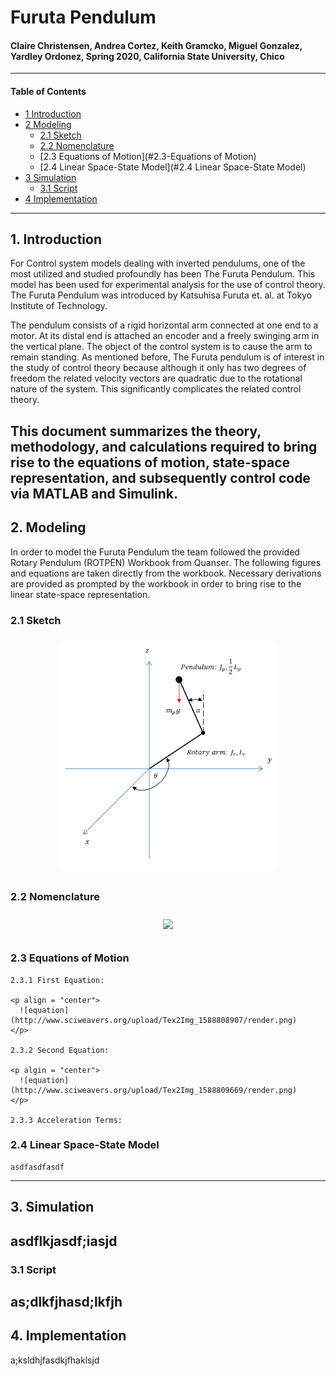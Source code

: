 # Furuta Pendulum
#### Claire Christensen, Andrea Cortez, Keith Gramcko, Miguel Gonzalez, Yardley Ordonez, Spring 2020, California State University, Chico
-----------------------------------------------------------------------------------------
#### Table of Contents
- [1 Introduction](#1-Introduction)
- [2 Modeling](#2-Modeling)
  - [2.1 Sketch](#2.1-Sketch)
  - [2.2 Nomenclature](#2.2-Nomenclature)
  - [2.3 Equations of Motion](#2.3-Equations of Motion)
  - [2.4 Linear Space-State Model](#2.4 Linear Space-State Model)
- [3 Simulation](#3-Simulation)
  - [3.1 Script](#3.1-Script)
- [4 Implementation](#4-Implementation)
  
-----------------------------------------------------------------------------------------
## 1. Introduction
For Control system models dealing with inverted pendulums, one of the most utilized and studied profoundly has been The Furuta Pendulum. This model has been used for experimental analysis for the use of control theory. The Furuta Pendulum was introduced by Katsuhisa Furuta et. al. at Tokyo Institute of Technology. 

The pendulum consists of a rigid horizontal arm connected at one end to a motor. At its distal end is attached an encoder and a freely swinging arm in the vertical plane. The object of the control system is to cause the arm to remain standing. As mentioned before, The Furuta pendulum is of interest in the study of control theory because although it only has two degrees of freedom the related velocity vectors are quadratic due to the rotational nature of the system. This significantly complicates the related control theory.

This document summarizes the theory, methodology, and calculations required to bring rise to the equations of motion, state-space representation, and subsequently control code via MATLAB and Simulink.
-----------------------------------------------------------------------------------------
## 2. Modeling
In order to model the Furuta Pendulum the team followed the provided Rotary Pendulum (ROTPEN) Workbook from Quanser. The following figures and equations are taken directly from the workbook. Necessary derivations are provided as prompted by the workbook in order to bring rise to the linear state-space representation.

  ### 2.1 Sketch
  <p align = "center">
   <img src = "doc/Pendulum.png" height = "360px" style="margin:10px 10px">
  </p>

  ### 2.2 Nomenclature
  <p align = "center">
     <img src = "doc/Nomenclature.png" height = "720px" style="margin:10px 10px">
  </p>

  ### 2.3 Equations of Motion
    2.3.1 First Equation:
    
    <p align = "center">
      ![equation](http://www.sciweavers.org/upload/Tex2Img_1588808907/render.png)
    </p>
    
    2.3.2 Second Equation:
    
    <p algin = "center">
      ![equation](http://www.sciweavers.org/upload/Tex2Img_1588809669/render.png)   
    </p>
    
    2.3.3 Acceleration Terms:
    
  ### 2.4 Linear Space-State Model
    asdfasdfasdf
  
-----------------------------------------------------------------------------------------
## 3. Simulation
asdflkjasdf;iasjd
-----------------------------------------------------------------------------------------
### 3.1 Script
as;dlkfjhasd;lkfjh
-----------------------------------------------------------------------------------------
## 4. Implementation
a;ksldhjfasdkjfhaklsjd

